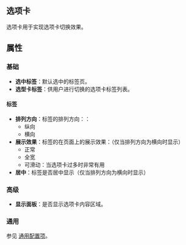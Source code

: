 ## 选项卡

选项卡用于实现选项卡切换效果。

## 属性

### 基础

- **选中标签**：默认选中的标签页。
- **选型卡标签**：供用户进行切换的选项卡标签列表。

#### 标签

- **排列方向**：标签的排列方向：：
  - 纵向
  - 横向
- **展示效果**：标签的在页面上的展示效果：（仅当排列方向为横向时显示）
  - 正常
  - 全宽
  - 可滑动：当选项卡过多时非常有用
- **居中**：标签是否居中显示（仅当排列方向为横向时显示）

### 高级

- **显示面板**：是否显示选项卡内容区域。

### 通用

参见 [通用配置项](../general.md)。